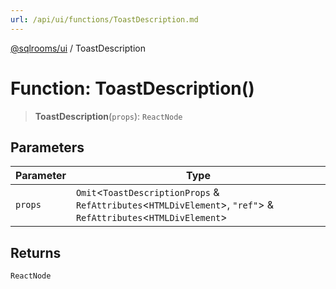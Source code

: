 ```yaml
---
url: /api/ui/functions/ToastDescription.md
---
```

[@sqlrooms/ui](../index.md) / ToastDescription

# Function: ToastDescription()

> **ToastDescription**(`props`): `ReactNode`

## Parameters

| Parameter | Type |
| ------ | ------ |
| `props` | `Omit`<`ToastDescriptionProps` & `RefAttributes`<`HTMLDivElement`>, `"ref"`> & `RefAttributes`<`HTMLDivElement`> |

## Returns

`ReactNode`
